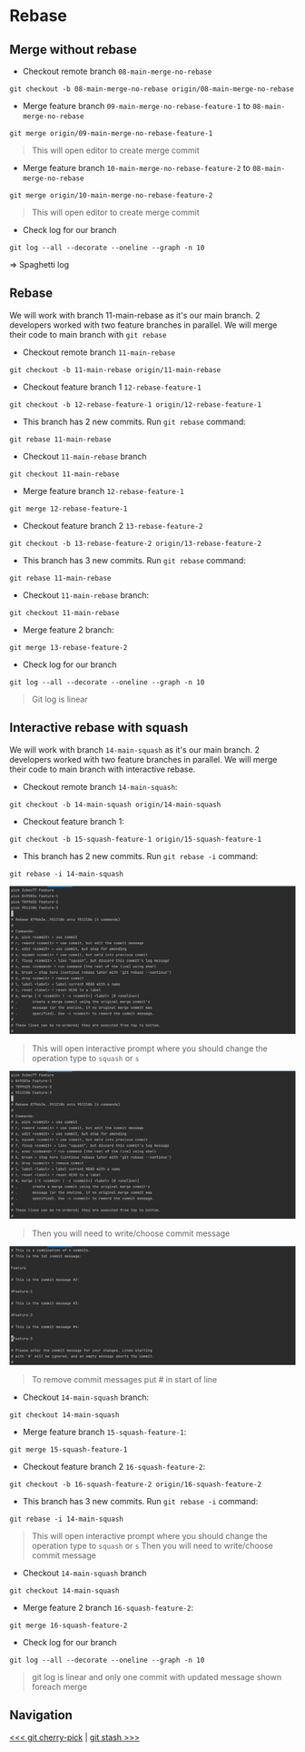 # Rebase

## Merge without rebase

- Checkout remote branch `08-main-merge-no-rebase`

```shell
git checkout -b 08-main-merge-no-rebase origin/08-main-merge-no-rebase
```

- Merge feature branch `09-main-merge-no-rebase-feature-1` to `08-main-merge-no-rebase`

```shell
git merge origin/09-main-merge-no-rebase-feature-1
```

> This will open editor to create merge commit

- Merge feature branch `10-main-merge-no-rebase-feature-2` to `08-main-merge-no-rebase`

```shell
git merge origin/10-main-merge-no-rebase-feature-2
```

> This will open editor to create merge commit

- Check log for our branch

```shell
git log --all --decorate --oneline --graph -n 10
```

=> Spaghetti log

## Rebase

We will work with branch 11-main-rebase as it's our main branch. 
2 developers worked with two feature branches in parallel.
We will merge their code to main branch with `git rebase`

- Checkout remote branch `11-main-rebase`

```shell
git checkout -b 11-main-rebase origin/11-main-rebase
```

- Checkout feature branch 1 `12-rebase-feature-1`

```shell
git checkout -b 12-rebase-feature-1 origin/12-rebase-feature-1
```

- This branch has 2 new commits. Run `git rebase` command:

```shell
git rebase 11-main-rebase
```

- Checkout `11-main-rebase` branch

```shell
git checkout 11-main-rebase
```

- Merge feature branch `12-rebase-feature-1`

```shell
git merge 12-rebase-feature-1
```

- Checkout feature branch 2 `13-rebase-feature-2`

```shell
git checkout -b 13-rebase-feature-2 origin/13-rebase-feature-2
```

- This branch has 3 new commits. Run `git rebase` command:

```shell
git rebase 11-main-rebase
```

- Checkout `11-main-rebase` branch:

```shell
git checkout 11-main-rebase
```

- Merge feature 2 branch:

```shell
git merge 13-rebase-feature-2
```

- Check log for our branch

```shell
git log --all --decorate --oneline --graph -n 10
```

> Git log is linear

## Interactive rebase with squash

We will work with branch `14-main-squash` as it's our main branch.
2 developers worked with two feature branches in parallel.
We will merge their code to main branch with interactive rebase.

- Checkout remote branch `14-main-squash`:

```shell
git checkout -b 14-main-squash origin/14-main-squash
```

- Checkout feature branch 1:

```shell
git checkout -b 15-squash-feature-1 origin/15-squash-feature-1
```

- This branch has 2 new commits. Run `git rebase -i` command:

```shell
git rebase -i 14-main-squash
```

![img_1.png](images/rebase_1.png)

> This will open interactive prompt where you should change the operation type to `squash` or `s`

![img_2.png](images/rebase_2.png)

> Then you will need to write/choose commit message

![img_3.png](images/rebase_3.png)

> To remove commit messages put # in start of line

- Checkout `14-main-squash` branch:

```shell
git checkout 14-main-squash
```

- Merge feature branch `15-squash-feature-1`:

```shell
git merge 15-squash-feature-1
```

- Checkout feature branch 2 `16-squash-feature-2`:

```shell
git checkout -b 16-squash-feature-2 origin/16-squash-feature-2
```

- This branch has 3 new commits. Run `git rebase -i` command:

```shell
git rebase -i 14-main-squash
```

> This will open interactive prompt where you should change the operation type to `squash` or `s`
> Then you will need to write/choose commit message

- Checkout `14-main-squash` branch

```shell
git checkout 14-main-squash
```

- Merge feature 2 branch `16-squash-feature-2`:

```shell
git merge 16-squash-feature-2
```

- Check log for our branch

```shell
git log --all --decorate --oneline --graph -n 10
```

> git log is linear and only one commit with updated message shown foreach merge

## Navigation

[<<< git cherry-pick](../05_cherry_pick/README.md) |
[git stash >>>](../07_stash/README.md)
